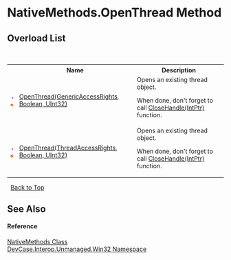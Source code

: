 # NativeMethods.OpenThread Method 
 


## Overload List
&nbsp;<table><tr><th></th><th>Name</th><th>Description</th></tr><tr><td>![Public method](media/pubmethod.gif "Public method")![Static member](media/static.gif "Static member")</td><td><a href="M_DevCase_Interop_Unmanaged_Win32_NativeMethods_OpenThread">OpenThread(GenericAccessRights, Boolean, UInt32)</a></td><td>
Opens an existing thread object. 

 When done, don't forget to call <a href="M_DevCase_Interop_Unmanaged_Win32_NativeMethods_CloseHandle">CloseHandle(IntPtr)</a> function.</td></tr><tr><td>![Public method](media/pubmethod.gif "Public method")![Static member](media/static.gif "Static member")</td><td><a href="M_DevCase_Interop_Unmanaged_Win32_NativeMethods_OpenThread_1">OpenThread(ThreadAccessRights, Boolean, UInt32)</a></td><td>
Opens an existing thread object. 

 When done, don't forget to call <a href="M_DevCase_Interop_Unmanaged_Win32_NativeMethods_CloseHandle">CloseHandle(IntPtr)</a> function.</td></tr></table>&nbsp;
<a href="#nativemethods.openthread-method">Back to Top</a>

## See Also


#### Reference
<a href="T_DevCase_Interop_Unmanaged_Win32_NativeMethods">NativeMethods Class</a><br /><a href="N_DevCase_Interop_Unmanaged_Win32">DevCase.Interop.Unmanaged.Win32 Namespace</a><br />